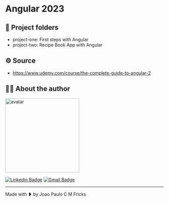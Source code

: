 # Angular 2023

## :file_folder: Project folders

- project-one: First steps with Angular
- project-two: Recipe Book App with Angular

## :gear: Source

- https://www.udemy.com/course/the-complete-guide-to-angular-2

## :man_technologist: About the author

<img src="https://github.com/jpcmf.png" width="235" alt="avatar"/>

[![Linkedin Badge](https://img.shields.io/badge/-joaopaulo80-blue?style=flat-square&logo=Linkedin&logoColor=white&link=https://www.linkedin.com/in/joaopaulo80/)](https://www.linkedin.com/in/joaopaulo80/)
[![Gmail Badge](https://img.shields.io/badge/-jpfricks@gmail.com-c14438?style=flat-square&logo=Gmail&logoColor=white&link=mailto:jpfricks@gmail.com)](mailto:jpfricks@gmail.com)

---

Made with ❥ by Joao Paulo C M Fricks

